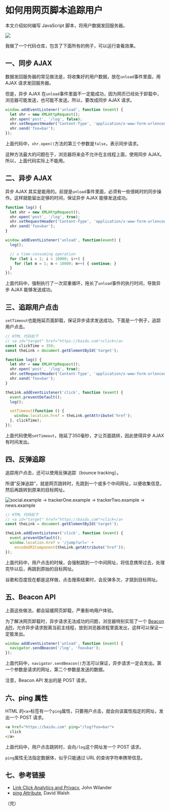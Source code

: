 # 如何用网页脚本追踪用户

本文介绍如何编写 JavaScript 脚本，将用户数据发回服务器。

![](http://www.bandt.com.au/information/uploads/2018/04/170324134611-isp-spying-vpn-780x439.jpg)

我做了一个代码仓库，包含了下面所有的例子，可以运行查看效果。

## 一、同步 AJAX

数据发回服务器的常见做法是，将收集好的用户数据，放在`unload`事件里面，用 AJAX 请求发回服务器。

但是，异步 AJAX 在`unload`事件里面不一定能成功，因为网页已经处于卸载中，浏览器可能发送，也可能不发送。所以，要改成同步 AJAX 请求。

```javascript
window.addEventListener('unload', function (event) {
  let xhr = new XMLHttpRequest();
  xhr.open('post', '/log', false);
  xhr.setRequestHeader('Content-Type', 'application/x-www-form-urlencoded');
  xhr.send('foo=bar');
});
```

上面代码中，`xhr.open()`方法的第三个参数是`false`，表示同步请求。

这种方法最大的问题在于，浏览器将来会不允许在主线程上面，使用同步 AJAX。所以，上面代码实际上不能用。

## 二、异步 AJAX

异步 AJAX 其实是能用的。前提是`unload`事件里面，必须有一些很耗时的同步操作。这样就能留出足够的时间，保证异步 AJAX 能够发送成功。

```javascript
function log() {
  let xhr = new XMLHttpRequest();
  xhr.open('post', '/log', true);
  xhr.setRequestHeader('Content-Type', 'application/x-www-form-urlencoded');
  xhr.send('foo=bar');
}

window.addEventListener('unload', function(event) {
  log();

  // a time-consuming operation
  for (let i = 1; i < 10000; i++) {
    for (let m = 1; m < 10000; m++) { continue; }
  }
});
```

上面代码中，强制执行了一次双重循环，拖长了`unload`事件的执行时间，导致异步 AJAX 能够发送成功。

## 三、追踪用户点击

`setTimeout`也能拖延页面卸载，保证异步请求发送成功。下面是一个例子，追踪用户点击。

```javascript
// HTML 代码如下
// <a id="target" href="https://baidu.com">click</a>
const clickTime = 350;
const theLink = document.getElementById('target');

function log() {
  let xhr = new XMLHttpRequest();
  xhr.open('post', '/log', true);
  xhr.setRequestHeader('Content-Type', 'application/x-www-form-urlencoded');
  xhr.send('foo=bar');
}

theLink.addEventListener('click', function (event) {
  event.preventDefault();
  log();

  setTimeout(function () {
    window.location.href = theLink.getAttribute('href');
  }, clickTime);
});
```

上面代码使用`setTimeout`，拖延了350毫秒，才让页面跳转，因此使得异步 AJAX 有时间发出。

## 四、反弹追踪

追踪用户点击，还可以使用反弹追踪（bounce tracking）。

所谓“反弹追踪”，就是网页跳转时，先跳到一个或多个中间网址，以便收集信息，然后再跳转到原来的目标网址。

![social.example → trackerOne.example → trackerTwo.example → news.example](https://webkit.org/wp-content/uploads/first-party-bounce.png)

```javascript
// HTML 代码如下
// <a id="target" href="https://baidu.com">click</a>
const theLink = document.getElementById('target');

theLink.addEventListener('click', function (event) {
  event.preventDefault();
  window.location.href = '/jump?url=' + 
    encodeURIComponent(theLink.getAttribute('href'));
});
```

上面代码中，用户点击的时候，会强制跳到一个中间网址，将信息携带过去，处理完毕以后，再跳到原始的目标网址。

谷歌和百度现在都是这样做，点击搜索结果时，会反弹多次，才跳到目标网址。

## 五、Beacon API

上面这些做法，都会延缓网页卸载，严重影响用户体验。

为了解决网页卸载时，异步请求无法成功的问题，浏览器特别实现了一个 [Beacon API](https://developer.mozilla.org/en-US/docs/Web/API/Beacon_API)，允许异步请求脱离当前主线程，放到浏览器进程里面发出，这样可以保证一定能发出。

```javascript
window.addEventListener('unload', function (event) {
  navigator.sendBeacon('/log', 'foo=bar');
});
```

上面代码中，`navigator.sendBeacon()`方法可以保证，异步请求一定会发出。第一个参数是请求的网址，第二个参数是发送的数据。

注意，Beacon API 发出的是 POST 请求。

## 六、ping 属性

HTML 的`<a>`标签有一个`ping`属性，只要用户点击，就会向该属性指定的网址，发出一个 POST 请求。

```html
<a href="https://baidu.com" ping="/log?foo=bar">
  click
</a>
```

上面代码中，用户点击跳转时，会向`/log`这个网址发一个 POST 请求。

`ping`属性无法指定数据体，似乎只能通过 URL 的查询字符串携带信息。

## 七、参考链接

- [Link Click Analytics and Privacy](https://webkit.org/blog/8821/link-click-analytics-and-privacy/), John Wilander
- [ping Attribute](https://davidwalsh.name/ping-attribute), David Walsh

（完）
